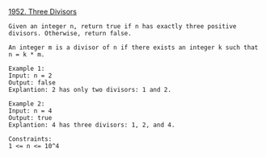 [1952. Three Divisors](https://leetcode.com/problems/three-divisors/)

```
Given an integer n, return true if n has exactly three positive divisors. Otherwise, return false.

An integer m is a divisor of n if there exists an integer k such that n = k * m.

Example 1:
Input: n = 2
Output: false
Explantion: 2 has only two divisors: 1 and 2.

Example 2:
Input: n = 4
Output: true
Explantion: 4 has three divisors: 1, 2, and 4.

Constraints:
1 <= n <= 10^4
```
